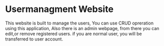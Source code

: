 # Usermanagment Website


This website is built to manage the users, You can use CRUD opreration using this application, Also there is an admin webpage, from there you can edit,or remove registered users.
if you are normal user, you will be transferred to user account.



